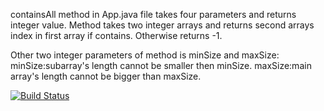 containsAll method in App.java file takes four parameters and returns integer value.
Method takes two integer arrays and returns second arrays index in first array if contains.
Otherwise returns -1.

Other two integer parameters of method is minSize and maxSize:
minSize:subarray's length cannot be smaller then minSize.
maxSize:main array's length cannot be bigger than maxSize.

[![Build Status](https://travis-ci.org/nuyageva/myDemoApp.svg?branch=master)](https://travis-ci.org/nuyageva/myDemoApp)
